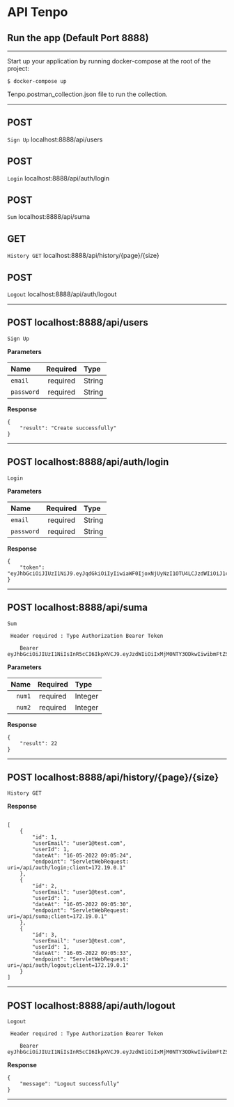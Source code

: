 # API Tenpo


## Run the app (Default Port 8888)

---
Start up your application by running docker-compose at the root of the project:


    $ docker-compose up 


Tenpo.postman_collection.json file to run the collection. 

---

## POST
`Sign Up` localhost:8888/api/users

## POST
`Login` localhost:8888/api/auth/login

## POST
`Sum` localhost:8888/api/suma

 
## GET
`History GET` localhost:8888/api/history/{page}/{size}

## POST
`Logout` localhost:8888/api/auth/logout

---
## POST localhost:8888/api/users
`Sign Up`



**Parameters**

| Name       | Required | Type    |
|:-----------|:--------:|:--------|
| `email`    | required | String  |
| `password` | required | String |

**Response**

```
{
    "result": "Create successfully"
}

```
___

## POST localhost:8888/api/auth/login
`Login`


**Parameters**

| Name   | Required | Type    |
|:-------|:--------:|:--------|
| `email` | required | String |
| `password` | required | String |

**Response**

```
{
    "token": "eyJhbGciOiJIUzI1NiJ9.eyJqdGkiOiIyIiwiaWF0IjoxNjUyNzI1OTU4LCJzdWIiOiJ1c2VyQHRlc3QuY29tIiwiaXNzIjoiTWFpbiIsImV4cCI6MTY1MzMzMDc1OH0.VOBrdfOjaakYewccWAH4TpSF_VsbALQFCt6is_zGNjo"
}
```
___
## POST  localhost:8888/api/suma
`Sum`

` Header required : Type Authorization Bearer Token`

        Bearer eyJhbGciOiJIUzI1NiIsInR5cCI6IkpXVCJ9.eyJzdWIiOiIxMjM0NTY3ODkwIiwibmFtZSI6IkpvaG4gRG9lIiwiYWRtaW4iOnRydWV9.TJVA95OrM7E2cBab30RMHrHDcEfxjoYZgeFONFh7HgQ




**Parameters**

|   Name | Required | Type    |
|-------:|:--------:|:--------|
| `num1` | required | Integer |
| `num2` | required | Integer |

**Response**

```
{
    "result": 22
}
```
___


## POST  localhost:8888/api/history/{page}/{size}
`History GET`


**Response**

```

[
    {
        "id": 1,
        "userEmail": "user1@test.com",
        "userId": 1,
        "dateAt": "16-05-2022 09:05:24",
        "endpoint": "ServletWebRequest: uri=/api/auth/login;client=172.19.0.1"
    },
    {
        "id": 2,
        "userEmail": "user1@test.com",
        "userId": 1,
        "dateAt": "16-05-2022 09:05:30",
        "endpoint": "ServletWebRequest: uri=/api/suma;client=172.19.0.1"
    },
    {
        "id": 3,
        "userEmail": "user1@test.com",
        "userId": 1,
        "dateAt": "16-05-2022 09:05:33",
        "endpoint": "ServletWebRequest: uri=/api/auth/logout;client=172.19.0.1"
    }
]

```
___
## POST localhost:8888/api/auth/logout
`Logout`


` Header required : Type Authorization Bearer Token`

        Bearer eyJhbGciOiJIUzI1NiIsInR5cCI6IkpXVCJ9.eyJzdWIiOiIxMjM0NTY3ODkwIiwibmFtZSI6IkpvaG4gRG9lIiwiYWRtaW4iOnRydWV9.TJVA95OrM7E2cBab30RMHrHDcEfxjoYZgeFONFh7HgQ



**Response**

```
{
    "message": "Logout successfully"
}

```
___


